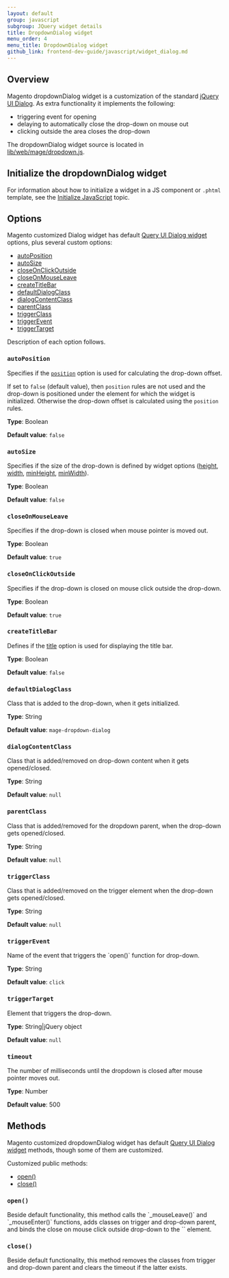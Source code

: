 ```yaml
---
layout: default
group: javascript
subgroup: JQuery widget details
title: DropdownDialog widget
menu_order: 4
menu_title: DropdownDialog widget
github_link: frontend-dev-guide/javascript/widget_dialog.md
---
```

<h2>Overview</h2>
Magento dropdownDialog widget is a customization of the standard <a href="http://api.jqueryui.com/dialog/">jQuery UI Dialog</a>. As extra functionality it implements the following:
<ul>
<li>triggering event for opening</li>
<li>delaying to automatically close the drop-down on mouse out</li>
<li>clicking outside the area closes the drop-down</li>
</ul>

The dropdownDialog widget source is located in <a href="{{site.mage2000url}}lib/web/mage/dropdown.js" target="_blank">lib/web/mage/dropdown.js</a>.

<h2 id="dialog_init">Initialize the dropdownDialog widget</h2>

For information about how to initialize a widget in a JS component or `.phtml` template, see the <a href="{{site.baseurl}}frontend-dev-guide/javascript/js_init.html" target="_blank">Initialize JavaScript</a> topic.

<h2 id="dialog_options">Options</h2>
 
Magento customized Dialog widget has default <a href="http://api.jqueryui.com/dialog/" target="_blank">Query UI Dialog widget</a> options, plus several custom options:
<ul>
<li><a href="#d_autoPosition">autoPosition</a></li>
<li><a href="#d_autoSize">autoSize</a></li>
<li><a href="#d_closeOnClickOutside">closeOnClickOutside</a></li>
<li><a href="#d_closeOnMouseLeave">closeOnMouseLeave</a></li>
<li><a href="#d_createTitleBar">createTitleBar</a></li>
<li><a href="#d_defaultDialogClass">defaultDialogClass</a></li>
<li><a href="#d_dialogContentClass">dialogContentClass</a></li>
<li><a href="#d_parentClass">parentClass</a></li>
<li><a href="#d_triggerClass">triggerClass</a></li>
<li><a href="#d_triggerEvent">triggerEvent</a></li>
<li><a href="#d_triggerTarget">triggerTarget</a></li>
</ul>

Description of each option follows.

<h3 id="#d_autoPosition"><code>autoPosition</code></h3>
Specifies if the <a href="http://api.jqueryui.com/dialog/#option-position" target="_blank"><code>position</code></a> option is used for calculating the drop-down offset. 

If set to `false` (default value), then `position` rules are not used and the drop-down is positioned under the element for which the widget is initialized. Otherwise the drop-down offset is calculated using the `position` rules.  

**Type**: Boolean

**Default value**: `false`


<h3 id="#d_autoSize"><code>autoSize</code></h3>

Specifies if the size of the drop-down is defined by widget options (<a href="http://api.jqueryui.com/dialog/#option-height" target="_blank">height</a>, <a href="http://api.jqueryui.com/dialog/#option-width" target="_blank">width</a>, <a href="http://api.jqueryui.com/dialog/#option-minHeight" target="_blank">minHeight</a>, <a href="http://api.jqueryui.com/dialog/#option-minWidth" target="_blank">minWidth</a>).

**Type**: Boolean

**Default value**: `false`


<h3 id="#d_closeOnMouseLeave"><code>closeOnMouseLeave</code></h3>
Specifies if the drop-down is closed when mouse pointer is moved out.

**Type**: Boolean

**Default value**: `true`

<h3 id="#d_closeOnClickOutside"><code>closeOnClickOutside</code></h3>
Specifies if the drop-down is closed on mouse click outside the drop-down.

**Type**: Boolean

**Default value**: `true`

<h3 id="#d_createTitleBar"><code>createTitleBar</code></h3>
Defines if the <a href="http://api.jqueryui.com/dialog/#option-title" target="_blank">title</a> option is used for displaying the title bar.

**Type**: Boolean

**Default value**: `false`

<h3 id="#d_defaultDialogClass"><code>defaultDialogClass</code></h3>
Class that is added to the drop-down, when it gets initialized.


**Type**: String

**Default value**: `mage-dropdown-dialog`

<h3 id="#d_dialogContentClass"><code>dialogContentClass</code></h3>
Class that is added/removed on drop-down content when it gets opened/closed.

**Type**: String

**Default value**: `null`

<h3 id="#d_parentClass"><code>parentClass</code></h3>
Class that is added/removed for the dropdown parent, when the drop-down gets opened/closed.

**Type**: String

**Default value**: `null`

<h3 id="#d_triggerClass"><code>triggerClass</code></h3>
Class that is added/removed on the trigger element when the drop-down gets opened/closed.

**Type**: String

**Default value**: `null`

<h3 id="#d_triggerEvent"><code>triggerEvent</code></h3>
Name of the event that triggers the `open()` function for drop-down.

**Type**: String

**Default value**: `click`


<h3 id="#d_triggerTarget"><code>triggerTarget</code></h3>
Element that triggers the drop-down.

**Type**: String|jQuery object

**Default value**: `null`


<h3 id="#d_timeout"><code>timeout</code></h3>
The number of milliseconds until the dropdown is closed after mouse pointer moves out.

**Type**: Number

**Default value**: 500



<h2 id="dialog_methods">Methods</h2>
Magento customized dropdownDialog widget has default <a href="http://api.jqueryui.com/dialog/" target="_blank">Query UI Dialog widget</a> methods, though some of them are customized. 


Customized public methods:
<ul>
<li><a href="#d_open">open()</a></li>
<li><a href="#d_close">close()</a></li>
</ul>

<h3 id="#d_open"><code>open()</code></h3>
Beside default functionality, this method calls the `_mouseLeave()` and `_mouseEnter()` functions, adds classes on trigger and drop-down parent, and binds the close on mouse click outside drop-down to the `<body>` element.

<h3 id="#d_close"><code>close()</code></h3>
Beside default functionality, this method removes the classes from trigger and drop-down parent and clears the timeout if the latter exists.

